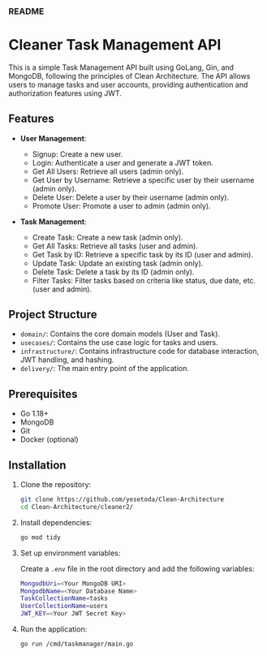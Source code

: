 ### README

# Cleaner Task Management API

This is a simple Task Management API built using GoLang, Gin, and MongoDB, following the principles of Clean Architecture. The API allows users to manage tasks and user accounts, providing authentication and authorization features using JWT.

## Features

- **User Management**: 
  - Signup: Create a new user.
  - Login: Authenticate a user and generate a JWT token.
  - Get All Users: Retrieve all users (admin only).
  - Get User by Username: Retrieve a specific user by their username (admin only).
  - Delete User: Delete a user by their username (admin only).
  - Promote User: Promote a user to admin (admin only).

- **Task Management**:
  - Create Task: Create a new task (admin only).
  - Get All Tasks: Retrieve all tasks (user and admin).
  - Get Task by ID: Retrieve a specific task by its ID (user and admin).
  - Update Task: Update an existing task (admin only).
  - Delete Task: Delete a task by its ID (admin only).
  - Filter Tasks: Filter tasks based on criteria like status, due date, etc. (user and admin).

## Project Structure

- `domain/`: Contains the core domain models (User and Task).
- `usecases/`: Contains the use case logic for tasks and users.
- `infrastructure/`: Contains infrastructure code for database interaction, JWT handling, and hashing.
- `delivery/`: The main entry point of the application.

## Prerequisites

- Go 1.18+
- MongoDB
- Git
- Docker (optional)

## Installation

1. Clone the repository:

    ```bash
    git clone https://github.com/yesetoda/Clean-Architecture
    cd Clean-Architecture/cleaner2/
    ```

2. Install dependencies:

    ```bash
    go mod tidy
    ```

3. Set up environment variables:

    Create a `.env` file in the root directory and add the following variables:

    ```bash
    MongodbUri=<Your MongoDB URI>
    MongodbName=<Your Database Name>
    TaskCollectionName=tasks
    UserCollectionName=users
    JWT_KEY=<Your JWT Secret Key>
    ```

4. Run the application:

    ```bash
    go run /cmd/taskmanager/main.go
    ```
